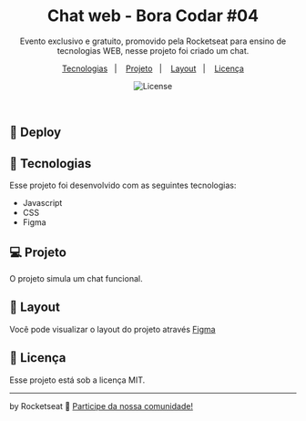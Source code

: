 <h1 align="center"> Chat web - Bora Codar #04 </h1>

<p align="center">
Evento exclusivo e gratuito, promovido pela Rocketseat para ensino de tecnologias WEB, nesse projeto foi criado um chat.
</p>

<p align="center">
  <a href="#-tecnologias">Tecnologias</a>&nbsp;&nbsp;&nbsp;|&nbsp;&nbsp;&nbsp;
  <a href="#-projeto">Projeto</a>&nbsp;&nbsp;&nbsp;|&nbsp;&nbsp;&nbsp;
  <a href="#-layout">Layout</a>&nbsp;&nbsp;&nbsp;|&nbsp;&nbsp;&nbsp;
  <a href="#memo-licença">Licença</a>
</p>

<p align="center">
  <img alt="License" src="https://img.shields.io/static/v1?label=license&message=MIT&color=49AA26&labelColor=000000">
</p>

<br>




  
## 👾 Deploy


## 🚀 Tecnologias

Esse projeto foi desenvolvido com as seguintes tecnologias:

- Javascript
- CSS
- Figma


## 💻 Projeto

O projeto simula um chat funcional.

## 🔖 Layout

Você pode visualizar o layout do projeto através [Figma](https://www.figma.com/community/file/1200070743637495660/%23boraCodar---Desafio-4)
 

## :memo: Licença

Esse projeto está sob a licença MIT.

---

by Rocketseat :wave: [Participe da nossa comunidade!](https://discord.gg/rocketseat)
